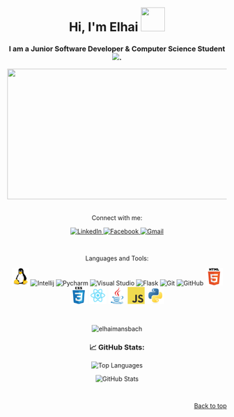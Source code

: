 <div id="top"></div>

<h1 align="center">Hi, I'm Elhai <img src="https://github.com/NoobMahbub/NoobMahbub/blob/main/Wave.gif" height="55px" width="55px"/></h1>
<h3 align="center">I am a Junior Software Developer & Computer Science Student <img src="https://media.giphy.com/media/WUlplcMpOCEmTGBtBW/giphy.gif" width="30">.</h3>
<div align="center">
  <img src="https://media.giphy.com/media/dWesBcTLavkZuG35MI/giphy.gif" width="600" height="300"/>
</div>

<br>

<p align="center">Connect with me:</p>

<p align="center">
  <a href="https://www.linkedin.com/in/elhai-mansbach-0966a1234/">
    <img src="https://raw.githubusercontent.com/rahuldkjain/github-profile-readme-generator/master/src/images/icons/Social/linked-in-alt.svg" alt="LinkedIn" height="30" width="40"/>
  </a>
  <a href="https://www.facebook.com/elhai.mansbach">
    <img src="https://raw.githubusercontent.com/rahuldkjain/github-profile-readme-generator/master/src/images/icons/Social/facebook.svg" alt="Facebook" height="30" width="40"/>
  </a>
  <a href="mailto:elhaimn@gmail.com">
    <img src="https://img.shields.io/badge/Gmail-elhaimn%40gmail.com-informational?style=flat&logo=gmail&logoColor=red&color=0D76A8" alt="Gmail"/>
  </a>
</p>

<br>

<p align="center">Languages and Tools:</p>

<p align="center">
  <img src="https://raw.githubusercontent.com/devicons/devicon/master/icons/linux/linux-original.svg" alt="Linux" width="40" height="40"/>
  <img src="https://i.ibb.co/rMJzrfk/Intelli-JIDEA.png" alt="Intellij" width="40" height="40"/>
  <img src="https://i.ibb.co/SdBmZC2/pycharm.jpg" alt="Pycharm" width="40" height="40"/>
  <img src="https://i.ibb.co/n7vwtsc/vs.png" alt="Visual Studio" width="40" height="40"/>
  <img src="https://www.vectorlogo.zone/logos/pocoo_flask/pocoo_flask-icon.svg" alt="Flask" width="40" height="40"/>
  <img src="https://www.vectorlogo.zone/logos/git-scm/git-scm-icon.svg" alt="Git" width="40" height="40"/>
  <img src="https://i.ibb.co/4W3kdkp/GitHub.png" alt="GitHub" width="40" height="40"/>
  <img src="https://raw.githubusercontent.com/devicons/devicon/master/icons/html5/html5-original-wordmark.svg" alt="HTML5" width="40" height="40"/>
  <img src="https://raw.githubusercontent.com/devicons/devicon/master/icons/css3/css3-original-wordmark.svg" alt="CSS3" width="40" height="40"/>
  <img src="https://raw.githubusercontent.com/github/explore/80688e429a7d4ef2fca1e82350fe8e3517d3494d/topics/react/react.png" alt="React" width="40" height="40"/>
  <img src="https://raw.githubusercontent.com/devicons/devicon/master/icons/java/java-original.svg" alt="Java" width="40" height="40"/>
  <img src="https://raw.githubusercontent.com/devicons/devicon/master/icons/javascript/javascript-original.svg" alt="JavaScript" width="40" height="40"/>
  <img src="https://raw.githubusercontent.com/devicons/devicon/master/icons/python/python-original.svg" alt="Python" width="40" height="40"/>
</p>

<br>

<p align="center"> <img src="https://komarev.com/ghpvc/?username=elhaimansbach&label=Profile%20views&color=0e75b6&style=flat" alt="elhaimansbach" /> </p>

<h3 align="center">📈 GitHub Stats:</h3>

<p align="center"><img src="https://github-readme-stats.vercel.app/api/top-langs/?username=elhaimansbach&layout=compact" alt="Top Languages" /></p>

<p align="center"><img src="https://github-readme-stats.vercel.app/api?username=elhaimansbach&show_icons=true&locale=en&layout=compactPAT_1" alt="GitHub Stats" /></p>

<br>

<p align="right">
  <a href="#top">Back to top</a>
</p>
